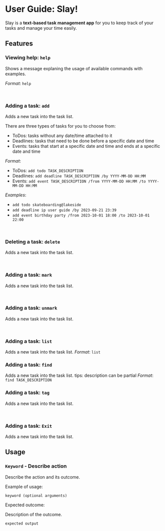 # User Guide: Slay!
Slay is a **text-based task management app** for you to keep track of your tasks and manage your time easily.

## Features 

### Viewing help: `help`
Shows a message explaning the usage of available commands with examples. 
 
_Format_: `help`

<br>

### Adding a task: `add`
Adds a new task into the task list.

There are three types of tasks for you to choose from:
- ToDos: tasks without any date/time attached to it
- Deadlines: tasks that need to be done before a specific date and time
- Events: tasks that start at a specific date and time and ends at a specific date and time

_Format_:
- ToDos: `add todo TASK_DESCRIPTION`
- Deadlines: `add deadline TASK_DESCRIPTION /by YYYY-MM-DD HH:MM`
- Events: `add event TASK_DESCRIPTION /from YYYY-MM-DD HH:MM /to YYYY-MM-DD HH:MM`

_Examples_:
- `add todo skateboarding@lakeside`
- `add deadline ip user guide /by 2023-09-21 23:39`
- `add event birthday party /from 2023-10-01 18:00 /to 2023-10-01 22:00`

<br>

### Deleting a task: `delete`
Adds a new task into the task list.

<br>

### Adding a task: `mark`
Adds a new task into the task list.

<br>


### Adding a task: `unmark`
Adds a new task into the task list.

<br>

### Adding a task: `list`
Adds a new task into the task list.
_Format_: `list`
<br>

### Adding a task: `find`
Adds a new task into the task list.
tips: description can be partial
_Format_: `find TASK_DESCRIPTION`
<br>

### Adding a task: `tag`
Adds a new task into the task list.

<br>

### Adding a task: `Exit`
Adds a new task into the task list.

## Usage

### `Keyword` - Describe action

Describe the action and its outcome.

Example of usage: 

`keyword (optional arguments)`

Expected outcome:

Description of the outcome.

```
expected output
```
